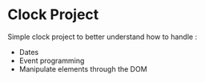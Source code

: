 # Clock Project

Simple clock project to better understand how to handle :  
- Dates
- Event programming
- Manipulate elements through the DOM